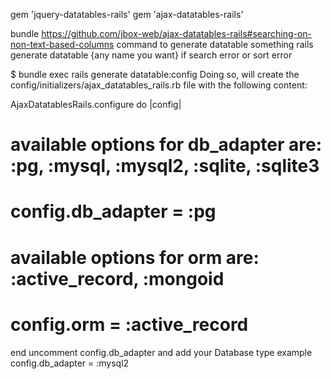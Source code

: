 gem 'jquery-datatables-rails'
gem 'ajax-datatables-rails'

bundle
https://github.com/jbox-web/ajax-datatables-rails#searching-on-non-text-based-columns
command to generate datatable something
rails generate datatable {any name you want}
if search error or sort error


$ bundle exec rails generate datatable:config
Doing so, will create the config/initializers/ajax_datatables_rails.rb file with the following content:

AjaxDatatablesRails.configure do |config|
  # available options for db_adapter are: :pg, :mysql, :mysql2, :sqlite, :sqlite3
  # config.db_adapter = :pg

  # available options for orm are: :active_record, :mongoid
  # config.orm = :active_record
end
uncomment config.db_adapter  and add your Database type example
     config.db_adapter = :mysql2